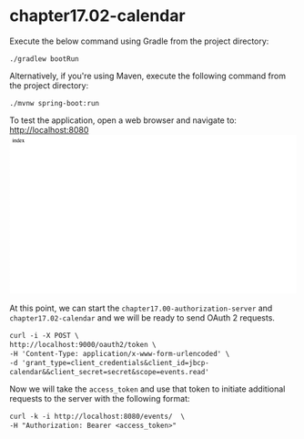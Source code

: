 # chapter17.02-calendar #

Execute the below command using Gradle from the project directory:

```shell
./gradlew bootRun
```

Alternatively, if you're using Maven, execute the following command from the project directory:

```shell
./mvnw spring-boot:run
```

To test the application, open a web browser and navigate to:
[http://localhost:8080](http://localhost:8080)
![img.png](docs/img.png)

At this point, we can start the `chapter17.00-authorization-server` and `chapter17.02-calendar` and we will be ready to send OAuth 2 requests.

```shell
curl -i -X POST \
http://localhost:9000/oauth2/token \
-H 'Content-Type: application/x-www-form-urlencoded' \
-d 'grant_type=client_credentials&client_id=jbcp-calendar&&client_secret=secret&scope=events.read'
```

Now we will take the `access_token` and use that token to initiate additional requests to the server with the following format:

```shell
curl -k -i http://localhost:8080/events/  \
-H "Authorization: Bearer <access_token>"
```



